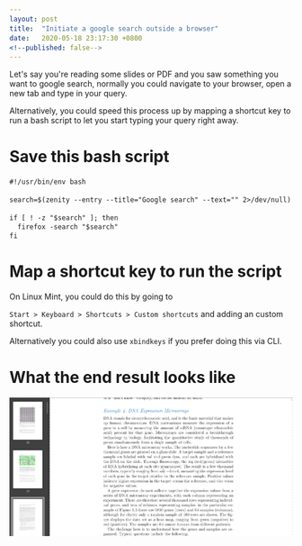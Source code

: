 ```yaml
---
layout: post
title:  "Initiate a google search outside a browser"
date:   2020-05-18 23:17:30 +0800
<!--published: false-->
---
```


Let's say you're reading some slides or PDF and you saw something you want to google search, normally you could navigate to your browser, open a new tab and type in your query.

<!--slow way DEMO GIF-->

Alternatively, you could speed this process up by mapping a shortcut key to run a bash script to let you start typing your query right away.

# Save this bash script
```
#!/usr/bin/env bash

search=$(zenity --entry --title="Google search" --text="" 2>/dev/null)

if [ ! -z "$search" ]; then
  firefox -search "$search"
fi
```

# Map a shortcut key to run the script

On Linux Mint, you could do this by going to

`Start > Keyboard > Shortcuts > Custom shortcuts`
and adding an custom shortcut.

Alternatively you could also use `xbindkeys` if you prefer doing this via CLI.

# What the end result looks like
<img src="/assets/zenity_google_search.gif">

<!--write a google chrome script variant-->
